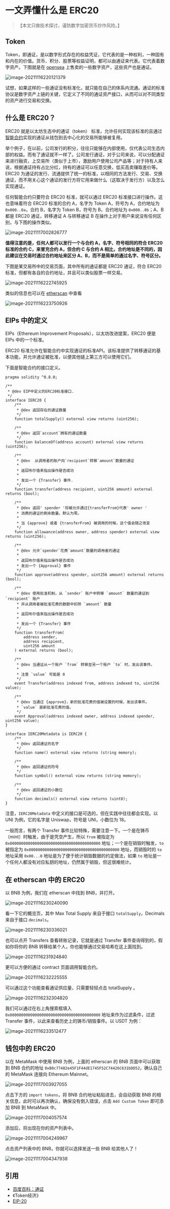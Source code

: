 # 一文弄懂什么是 ERC20

> 【本文只做技术探讨，谨防数字加密货币炒作风险。】



## Token

Token，即通证，是以数字形式存在的权益凭证，它代表的是一种权利，一种固有和内在的价值。货币、积分、股票等权益证明，都可以由通证来代表。它代表着数字资产。下图就是在 [opensea](https://opensea.io/) 上售卖的一些数字资产，这些资产也是通证。

![image-20211116220121379](https://img-thestarboys.oss-cn-beijing.aliyuncs.com/img/image-20211116220121379.png)



试想，如果这样的一些通证没有标准化，就只能在自己的体系内流通。通证的标准协议是数字资产上链的关键，它定义了不同的通证资产接口，从而可以对不同类型的资产进行交易和交换。



## 什么是 ERC20？

ERC20 就是以太坊生态中的通证（token） 标准，允许任何实现该标准的且通过[智能合约](https://baike.baidu.com/item/%E6%99%BA%E8%83%BD%E5%90%88%E7%BA%A6/19770937?fr=aladdin)实现的通证从钱包到去中心化的交易所能够被复用。



举个例子，在以前，公司发行的积分，往往只能够在内部使用，仅代表公司生态内部的权益。而有了通证就不一样了。公司发行通证，对于公司来说，可以分配通证来进行融资，上交易所（类似于上市），激励用户使用公司产品等；对于持有人来说，根据通证持有占比分红，持有的通证可以任意交换，低买高卖赚取差价等。ERC20 为通证的发行、流通提供了统一的标准，以相同的方法发行、交易、交换通证，而不用关心这个通证的发行方将它用来做什么（这取决于发行方）以及怎么实现通证。



任何智能合约只要符合 ERC20 标准，就可以通过 ERC20 标准接口进行操作。这也意味着符合 ERC20 标准的合约 A，名字为 Token A，符号为 A，合约地址为 `0x000..0a`，合约 B，名字为 Token B，符号为 B，合约地址为 `0x000..0b`；A、B 都是 ERC20 通证，转移通证 A 与转移通证 B 在操作上对于用户来说没有任何区别，与下图的操作类似。

![image-20211117002826777](https://img-thestarboys.oss-cn-beijing.aliyuncs.com/img/image-20211117002826777.png)



**值得注意的是，任何人都可以发行一个与合约 A，名字、符号相同的符合 ERC20 标准的合约 C，来冒充合约 A，但合约 C 与合约 A 相比，合约地址是不同的，因此建议在交易时通过合约地址来区分 A、B，而不是简单的通过名字、符号区分。**



下图是某交易所中的交易页面，其中所有的通证都是 ERC20 通证，符合 ERC20 标准，但都有各自的合约地址，并且可以类似股票一样交易。

![image-20211116222745925](https://img-thestarboys.oss-cn-beijing.aliyuncs.com/img/image-20211116222745925.png)



类似的信息也可以在 [etherscan](https://etherscan.io/) 中查看

![image-20211116223750926](https://img-thestarboys.oss-cn-beijing.aliyuncs.com/img/image-20211116223750926.png)



## EIPs 中的定义

EIPs（Ethereum Improvement Proposals），以太坊改进提案，ERC20 便是 EIPs 中的一个标准。

ERC20 标准允许在智能合约中实现通证的标准API。该标准提供了转移通证的基本功能，并允许通证被批准，以便其他链上第三方可以使用它们。



下面是智能合约的接口定义。

```solidity
pragma solidity ^0.8.0;

/**
 * @dev EIP中定义的ERC20标准接口.
 */
interface IERC20 {
    /**
     * @dev 返回存在的通证数量
     */
    function totalSupply() external view returns (uint256);

    /**
     * @dev 返回`account`拥有的通证数量
     */
    function balanceOf(address account) external view returns (uint256);

    /**
     * @dev  从调用者的账户向`recipient`转移`amount`数量的通证
     *
     * 返回布尔值来指出操作是否成功
     *
     * 发出一个 {Transfer} 事件.
     */
    function transfer(address recipient, uint256 amount) external returns (bool);

    /**
     * @dev 返回' spender '将被允许通过{transferFrom}代表' owner '
     * 消费的通证的剩余数量。默认为零。
     *
     * 当 {approve} 或者 {transferFrom} 被调用的时候，这个值会随之改变
     */
    function allowance(address owner, address spender) external view returns (uint256);

    /**
     * @dev 允许`spender`花费`amount`数量的调用者的通证
     *
     * 返回布尔值来指出操作是否成功
     * 发出一个 {Approval} 事件
     */
    function approve(address spender, uint256 amount) external returns (bool);

    /**
     * @dev 使用批准机制，从 `sender` 账户中转移 `amount` 数量的通证到 `recipient` 账户
     * 并从调用者被批准花费的数额中扣除 `amount` 数量
     *
     * 返回布尔值来指出操作是否成功
     *
     * 发出一个 {Transfer} 事件
     */
    function transferFrom(
        address sender,
        address recipient,
        uint256 amount
    ) external returns (bool);

    /**
     * @dev 当通证从一个账户 `from` 转移至另一个账户 `to` 时，发出该事件。
     *
     * 注意 `value` 可能是 0
     */
    event Transfer(address indexed from, address indexed to, uint256 value);

    /**
     * @dev 当通过 {approve}，新的批准花费的值被设置的时候，发出该事件。
     * `value` 是新批准花费的值。
     */
    event Approval(address indexed owner, address indexed spender, uint256 value);
}

interface IERC20Metadata is IERC20 {
    /**
     * @dev 返回通证的名字
     */
    function name() external view returns (string memory);

    /**
     * @dev 返回通证的符号
     */
    function symbol() external view returns (string memory);

    /**
     * @dev 返回通证的小数位
     */
    function decimals() external view returns (uint8);
}
```



注意，`IERC20Metadata` 中定义的接口是可选的，但在实践中往往都会实现。以 UNI 为例，它的名字是 Uniswap，符号是 UNI，小数位为 18。



一般而言，有两个 Transfer 事件比较特殊，需要注意一下。一个是在铸币（mint）时触发，由于是凭空产生，所以 `from` 被指定为 `0x0000000000000000000000000000000000000000` 地址；一个是在销毁时触发，`to` 被指定为 `0x0000000000000000000000000000000000000000` 地址，而销毁时的 `to` 地址采用 `0x00...0` 地址是为了便于统计销毁数据的约定做法，如果 `to` 地址是一个任何人都没有对应私钥的地址，仍然属于销毁，但这很难统计。



## 在 etherscan 中的 ERC20

以 BNB 为例，我们在 etherscan 中找到 BNB，并打开。

![image-20211116230240090](https://img-thestarboys.oss-cn-beijing.aliyuncs.com/img/image-20211116230240090.png)



看一下它的概览页，其中 Max Total Supply 来自于接口 `totalSupply`，Decimals 来自于接口 `decimals`。

![image-20211116230336021](https://img-thestarboys.oss-cn-beijing.aliyuncs.com/img/image-20211116230336021.png)



也可以点开 Transfers 查看转账记录，它就是通过 Transfer 事件查询得到的，假如你将你的 BNB 转移给某个人，你也能够通过交易哈希在这上面找到。

![image-20211116231924840](https://img-thestarboys.oss-cn-beijing.aliyuncs.com/img/image-20211116231924840.png)



更可以方便的通过 contract 页面调用智能合约。

![image-20211116232225555](https://img-thestarboys.oss-cn-beijing.aliyuncs.com/img/image-20211116232225555.png)



可以通过这个功能查看通证供应量，只需要轻轻点击 totalSupply 。

![image-20211116232304820](https://img-thestarboys.oss-cn-beijing.aliyuncs.com/img/image-20211116232304820.png)



我们可以通过在右上角搜索框填入 `0x0000000000000000000000000000000000000000` 地址来作为过滤条件，过滤 Transfer 事件，以此来查看历史上的铸币/销毁事件。以 USDT 为例：

![image-20211116233512477](https://img-thestarboys.oss-cn-beijing.aliyuncs.com/img/image-20211116233512477.png)



## 钱包中的 ERC20

以在 MetaMask 中使用 BNB 为例，上面的 etherscan 的 BNB 页面中可以获取到 BNB 合约的地址 `0xB8c77482e45F1F44dE1745F52C74426C631bDD52`，确认自己的 MetaMask 连接向 Ethereum Mainnet。

![image-20211117003927055](https://img-thestarboys.oss-cn-beijing.aliyuncs.com/img/image-20211117003927055.png)



点击下方的 `import tokens`，将 BNB 合约地址粘贴进去，会自动获取 BNB 的相关信息，此时可以再次确认，确保没有倒入错误，点击 `Add Custom Token` 即可添加 BNB 到 MetaMask 中。

![image-20211117004057574](https://img-thestarboys.oss-cn-beijing.aliyuncs.com/img/image-20211117004057574.png)



添加后，将出现在你的资产列表中。

![image-20211117004249967](https://img-thestarboys.oss-cn-beijing.aliyuncs.com/img/image-20211117004249967.png)



点击资产列表中的 BNB，你就可以选择发送一些 BNB 给其他人了！

![image-20211117004347938](https://img-thestarboys.oss-cn-beijing.aliyuncs.com/img/image-20211117004347938.png)

## 引用

- [百度百科：通证](https://baike.baidu.com/item/%E9%80%9A%E8%AF%81/24281877?fr=aladdin)
- 《Token经济》
- [EIP-20](https://eips.ethereum.org/EIPS/eip-20)

